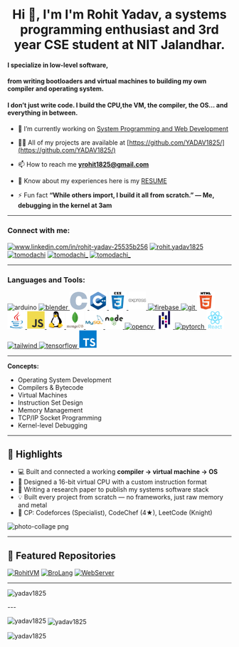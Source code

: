 <h1 align="center">Hi 👋, I'm I'm Rohit Yadav, a systems programming enthusiast and 3rd year CSE student at NIT Jalandhar.</h1> 


<h4 align="left">I specialize in low-level software,</h4>
<h4>from writing bootloaders and virtual machines to building my own compiler and operating system.</h4>
<h4>I don’t just write code. I build the CPU,the VM, the compiler, the OS… and everything in between.</h4>


- 🔭 I’m currently working on [System Programming and Web Development](https://github.com/YADAV1825/BroLang-Stack)

- 👨‍💻 All of my projects are available at [https://github.com/YADAV1825/](https://github.com/YADAV1825/)

- 📫 How to reach me **yrohit1825@gmail.com**

- 📄 Know about my experiences here is my [RESUME](https://www.linkedin.com/in/rohit-yadav-25535b256/overlay/1751778271701/single-media-viewer?type=DOCUMENT&profileId=ACoAAD8OZKEBcV3UCV8D5yXDDr-GLclDvKexlac&lipi=urn%3Ali%3Apage%3Ad_flagship3_profile_view_base%3BKykAPyKwRWGGeqHw0vTGIw%3D%3D)

- ⚡ Fun fact **“While others import, I build it all from scratch.” — Me, debugging in the kernel at 3am**

---

<h3 align="left">Connect with me:</h3>
<p align="left">
<a href="https://linkedin.com/in/www.linkedin.com/in/rohit-yadav-25535b256" target="blank"><img align="center" src="https://raw.githubusercontent.com/rahuldkjain/github-profile-readme-generator/master/src/images/icons/Social/linked-in-alt.svg" alt="www.linkedin.com/in/rohit-yadav-25535b256" height="30" width="40" /></a>
<a href="https://instagram.com/rohit.yadav1825" target="blank"><img align="center" src="https://raw.githubusercontent.com/rahuldkjain/github-profile-readme-generator/master/src/images/icons/Social/instagram.svg" alt="rohit.yadav1825" height="30" width="40" /></a>
<a href="https://www.codechef.com/users/tomodachi" target="blank"><img align="center" src="https://cdn.jsdelivr.net/npm/simple-icons@3.1.0/icons/codechef.svg" alt="tomodachi" height="30" width="40" /></a>
<a href="https://codeforces.com/profile/tomodachi_" target="blank"><img align="center" src="https://raw.githubusercontent.com/rahuldkjain/github-profile-readme-generator/master/src/images/icons/Social/codeforces.svg" alt="tomodachi_" height="30" width="40" /></a>
<a href="https://www.leetcode.com/tomodachi_" target="blank"><img align="center" src="https://raw.githubusercontent.com/rahuldkjain/github-profile-readme-generator/master/src/images/icons/Social/leet-code.svg" alt="tomodachi_" height="30" width="40" /></a>
</p>

---

<h3 align="left">Languages and Tools:</h3>
<p align="left"><img src="https://cdn.worldvectorlogo.com/logos/arduino-1.svg" alt="arduino" width="40" height="40"/> </a> <a href="https://www.blender.org/" target="_blank" rel="noreferrer"> <img src="https://download.blender.org/branding/community/blender_community_badge_white.svg" alt="blender" width="40" height="40"/> </a> <a href="https://www.cprogramming.com/" target="_blank" rel="noreferrer"> <img src="https://raw.githubusercontent.com/devicons/devicon/master/icons/c/c-original.svg" alt="c" width="40" height="40"/> </a> <a href="https://www.w3schools.com/cpp/" target="_blank" rel="noreferrer"> <img src="https://raw.githubusercontent.com/devicons/devicon/master/icons/cplusplus/cplusplus-original.svg" alt="cplusplus" width="40" height="40"/> </a> <a href="https://www.w3schools.com/css/" target="_blank" rel="noreferrer"> <img src="https://raw.githubusercontent.com/devicons/devicon/master/icons/css3/css3-original-wordmark.svg" alt="css3" width="40" height="40"/> </a> <a href="https://expressjs.com" target="_blank" rel="noreferrer"> <img src="https://raw.githubusercontent.com/devicons/devicon/master/icons/express/express-original-wordmark.svg" alt="express" width="40" height="40"/> </a> <a href="https://firebase.google.com/" target="_blank" rel="noreferrer"> <img src="https://www.vectorlogo.zone/logos/firebase/firebase-icon.svg" alt="firebase" width="40" height="40"/> </a> <a href="https://git-scm.com/" target="_blank" rel="noreferrer"> <img src="https://www.vectorlogo.zone/logos/git-scm/git-scm-icon.svg" alt="git" width="40" height="40"/> </a> <a href="https://www.w3.org/html/" target="_blank" rel="noreferrer"> <img src="https://raw.githubusercontent.com/devicons/devicon/master/icons/html5/html5-original-wordmark.svg" alt="html5" width="40" height="40"/> </a> <a href="https://www.java.com" target="_blank" rel="noreferrer"> <img src="https://raw.githubusercontent.com/devicons/devicon/master/icons/java/java-original.svg" alt="java" width="40" height="40"/> </a> <a href="https://developer.mozilla.org/en-US/docs/Web/JavaScript" target="_blank" rel="noreferrer"> <img src="https://raw.githubusercontent.com/devicons/devicon/master/icons/javascript/javascript-original.svg" alt="javascript" width="40" height="40"/> </a> <a href="https://www.linux.org/" target="_blank" rel="noreferrer"> <img src="https://raw.githubusercontent.com/devicons/devicon/master/icons/linux/linux-original.svg" alt="linux" width="40" height="40"/> </a> <a href="https://www.mongodb.com/" target="_blank" rel="noreferrer"> <img src="https://raw.githubusercontent.com/devicons/devicon/master/icons/mongodb/mongodb-original-wordmark.svg" alt="mongodb" width="40" height="40"/> </a> <a href="https://www.mysql.com/" target="_blank" rel="noreferrer"> <img src="https://raw.githubusercontent.com/devicons/devicon/master/icons/mysql/mysql-original-wordmark.svg" alt="mysql" width="40" height="40"/> </a> <a href="https://nodejs.org" target="_blank" rel="noreferrer"> <img src="https://raw.githubusercontent.com/devicons/devicon/master/icons/nodejs/nodejs-original-wordmark.svg" alt="nodejs" width="40" height="40"/> </a> <a href="https://opencv.org/" target="_blank" rel="noreferrer"> <img src="https://www.vectorlogo.zone/logos/opencv/opencv-icon.svg" alt="opencv" width="40" height="40"/> </a> <a href="https://pandas.pydata.org/" target="_blank" rel="noreferrer"> <img src="https://raw.githubusercontent.com/devicons/devicon/2ae2a900d2f041da66e950e4d48052658d850630/icons/pandas/pandas-original.svg" alt="pandas" width="40" height="40"/> </a> <a href="https://pytorch.org/" target="_blank" rel="noreferrer"> <img src="https://www.vectorlogo.zone/logos/pytorch/pytorch-icon.svg" alt="pytorch" width="40" height="40"/> </a> <a href="https://reactjs.org/" target="_blank" rel="noreferrer"> <img src="https://raw.githubusercontent.com/devicons/devicon/master/icons/react/react-original-wordmark.svg" alt="react" width="40" height="40"/> </a> <a href="https://tailwindcss.com/" target="_blank" rel="noreferrer"> <img src="https://www.vectorlogo.zone/logos/tailwindcss/tailwindcss-icon.svg" alt="tailwind" width="40" height="40"/> </a> <a href="https://www.tensorflow.org" target="_blank" rel="noreferrer"> <img src="https://www.vectorlogo.zone/logos/tensorflow/tensorflow-icon.svg" alt="tensorflow" width="40" height="40"/> </a> <a href="https://www.typescriptlang.org/" target="_blank" rel="noreferrer"> <img src="https://raw.githubusercontent.com/devicons/devicon/master/icons/typescript/typescript-original.svg" alt="typescript" width="40" height="40"/> </a>  </a> </p>

---

**Concepts:**  
- Operating System Development  
- Compilers & Bytecode  
- Virtual Machines  
- Instruction Set Design  
- Memory Management  
- TCP/IP Socket Programming  
- Kernel-level Debugging

---

## 📜 Highlights

- 💻 Built and connected a working **compiler → virtual machine → OS**  
- 🧵 Designed a 16-bit virtual CPU with a custom instruction format  
- 📄 Writing a research paper to publish my systems software stack  
- 💡 Built every project from scratch — no frameworks, just raw memory and metal  
- 🧪 CP: Codeforces (Specialist), CodeChef (4★), LeetCode (Knight)

![photo-collage png](https://github.com/user-attachments/assets/0e93c264-12bd-445c-9244-202416dec857)

---

## 📌 Featured Repositories



[![RohitVM](https://github-readme-stats.vercel.app/api/pin/?username=YADAV1825&repo=Virtual-CPU-and-VM-RohitVM)](https://github.com/YADAV1825/Virtual-CPU-and-VM-RohitVM)
[![BroLang](https://github-readme-stats.vercel.app/api/pin/?username=YADAV1825&repo=BroLang-Stack)](https://github.com/YADAV1825/BroLang-Stack)
[![WebServer](https://github-readme-stats.vercel.app/api/pin/?username=YADAV1825&repo=CPP-Http-web-server-Single-thread-for-Linux)](https://github.com/YADAV1825/CPP-Http-web-server-Single-thread-for-Linux)

---

<p align="left"> <img src="https://komarev.com/ghpvc/?username=yadav1825&label=Profile%20views&color=0e75b6&style=flat" alt="yadav1825" /> </p>
---


<p><img align="left" src="https://github-readme-stats.vercel.app/api/top-langs?username=yadav1825&show_icons=true&locale=en&layout=compact" alt="yadav1825" /></p>

<p>&nbsp;<img align="center" src="https://github-readme-stats.vercel.app/api?username=yadav1825&show_icons=true&locale=en" alt="yadav1825" /></p>

<p><img align="center" src="https://github-readme-streak-stats.herokuapp.com/?user=yadav1825&" alt="yadav1825" /></p>
